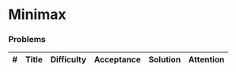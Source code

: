 Minimax
===

### Problems
| #   | Title    |   Difficulty | Acceptance |Solution  | Attention |
| --- | --- | --- | --- | --- | --- |
